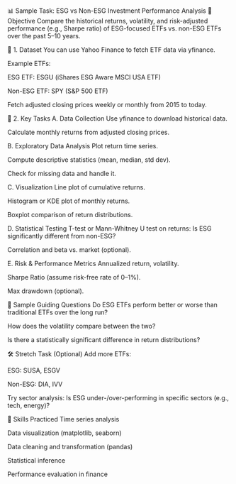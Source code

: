 📊 Sample Task: ESG vs Non-ESG Investment Performance Analysis
🧩 Objective
Compare the historical returns, volatility, and risk-adjusted performance (e.g., Sharpe ratio) of ESG-focused ETFs vs. non-ESG ETFs over the past 5–10 years.

🔧 1. Dataset
You can use Yahoo Finance to fetch ETF data via yfinance.

Example ETFs:

ESG ETF: ESGU (iShares ESG Aware MSCI USA ETF)

Non-ESG ETF: SPY (S&P 500 ETF)

Fetch adjusted closing prices weekly or monthly from 2015 to today.

📌 2. Key Tasks
A. Data Collection
Use yfinance to download historical data.

Calculate monthly returns from adjusted closing prices.

B. Exploratory Data Analysis
Plot return time series.

Compute descriptive statistics (mean, median, std dev).

Check for missing data and handle it.

C. Visualization
Line plot of cumulative returns.

Histogram or KDE plot of monthly returns.

Boxplot comparison of return distributions.

D. Statistical Testing
T-test or Mann-Whitney U test on returns: Is ESG significantly different from non-ESG?

Correlation and beta vs. market (optional).

E. Risk & Performance Metrics
Annualized return, volatility.

Sharpe Ratio (assume risk-free rate of 0–1%).

Max drawdown (optional).

💬 Sample Guiding Questions
Do ESG ETFs perform better or worse than traditional ETFs over the long run?

How does the volatility compare between the two?

Is there a statistically significant difference in return distributions?

🛠️ Stretch Task (Optional)
Add more ETFs:

ESG: SUSA, ESGV

Non-ESG: DIA, IVV

Try sector analysis: Is ESG under-/over-performing in specific sectors (e.g., tech, energy)?

🧠 Skills Practiced
Time series analysis

Data visualization (matplotlib, seaborn)

Data cleaning and transformation (pandas)

Statistical inference

Performance evaluation in finance
